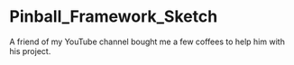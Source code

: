 # Pinball_Framework_Sketch
A friend of my YouTube channel bought me a few coffees to help him with his project.

